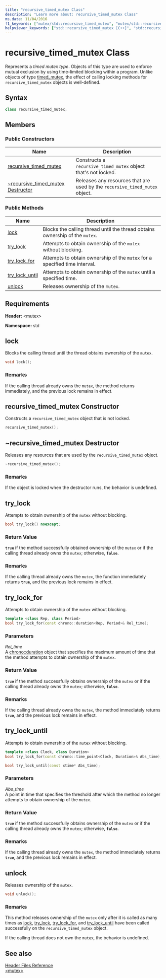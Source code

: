 ```yaml
---
title: "recursive_timed_mutex Class"
description: "Learn more about: recursive_timed_mutex Class"
ms.date: 11/04/2016
f1_keywords: ["mutex/std::recursive_timed_mutex", "mutex/std::recursive_timed_mutex::recursive_timed_mutex", "mutex/std::recursive_timed_mutex::lock", "mutex/std::recursive_timed_mutex::try_lock", "mutex/std::recursive_timed_mutex::try_lock_for", "mutex/std::recursive_timed_mutex::try_lock_until", "mutex/std::recursive_timed_mutex::unlock"]
helpviewer_keywords: ["std::recursive_timed_mutex [C++]", "std::recursive_timed_mutex [C++], recursive_timed_mutex", "std::recursive_timed_mutex [C++], lock", "std::recursive_timed_mutex [C++], try_lock", "std::recursive_timed_mutex [C++], try_lock_for", "std::recursive_timed_mutex [C++], try_lock_until", "std::recursive_timed_mutex [C++], unlock"]
---
```

# recursive_timed_mutex Class

Represents a *timed mutex type*. Objects of this type are used to enforce mutual exclusion by using time-limited blocking within a program. Unlike objects of type [timed_mutex](../standard-library/timed-mutex-class.md), the effect of calling locking methods for `recursive_timed_mutex` objects is well-defined.

## Syntax

```cpp
class recursive_timed_mutex;
```

## Members

### Public Constructors

|Name|Description|
|----------|-----------------|
|[recursive_timed_mutex](#recursive_timed_mutex)|Constructs a `recursive_timed_mutex` object that's not locked.|
|[~recursive_timed_mutex Destructor](#dtorrecursive_timed_mutex_destructor)|Releases any resources that are used by the `recursive_timed_mutex` object.|

### Public Methods

|Name|Description|
|----------|-----------------|
|[lock](#lock)|Blocks the calling thread until the thread obtains ownership of the `mutex`.|
|[try_lock](#try_lock)|Attempts to obtain ownership of the `mutex` without blocking.|
|[try_lock_for](#try_lock_for)|Attempts to obtain ownership of the `mutex` for a specified time interval.|
|[try_lock_until](#try_lock_until)|Attempts to obtain ownership of the `mutex` until a specified time.|
|[unlock](#unlock)|Releases ownership of the `mutex`.|

## Requirements

**Header:** \<mutex>

**Namespace:** std

## <a name="lock"></a> lock

Blocks the calling thread until the thread obtains ownership of the `mutex`.

```cpp
void lock();
```

### Remarks

If the calling thread already owns the `mutex`, the method returns immediately, and the previous lock remains in effect.

## <a name="recursive_timed_mutex"></a> recursive_timed_mutex Constructor

Constructs a `recursive_timed_mutex` object that is not locked.

```cpp
recursive_timed_mutex();
```

## <a name="dtorrecursive_timed_mutex_destructor"></a> ~recursive_timed_mutex Destructor

Releases any resources that are used by the `recursive_timed_mutex` object.

```cpp
~recursive_timed_mutex();
```

### Remarks

If the object is locked when the destructor runs, the behavior is undefined.

## <a name="try_lock"></a> try_lock

Attempts to obtain ownership of the `mutex` without blocking.

```cpp
bool try_lock() noexcept;
```

### Return Value

**`true`** if the method successfully obtained ownership of the `mutex` or if the calling thread already owns the `mutex`; otherwise, **`false`**.

### Remarks

If the calling thread already owns the `mutex`, the function immediately returns **`true`**, and the previous lock remains in effect.

## <a name="try_lock_for"></a> try_lock_for

Attempts to obtain ownership of the `mutex` without blocking.

```cpp
template <class Rep, class Period>
bool try_lock_for(const chrono::duration<Rep, Period>& Rel_time);
```

### Parameters

*Rel_time*\
A [chrono::duration](../standard-library/duration-class.md) object that specifies the maximum amount of time that the method attempts to obtain ownership of the `mutex`.

### Return Value

**`true`** if the method successfully obtains ownership of the `mutex` or if the calling thread already owns the `mutex`; otherwise, **`false`**.

### Remarks

If the calling thread already owns the `mutex`, the method immediately returns **`true`**, and the previous lock remains in effect.

## <a name="try_lock_until"></a> try_lock_until

Attempts to obtain ownership of the `mutex` without blocking.

```cpp
template <class Clock, class Duration>
bool try_lock_for(const chrono::time_point<Clock, Duration>& Abs_time);

bool try_lock_until(const xtime* Abs_time);
```

### Parameters

*Abs_time*\
A point in time that specifies the threshold after which the method no longer attempts to obtain ownership of the `mutex`.

### Return Value

**`true`** if the method successfully obtains ownership of the `mutex` or if the calling thread already owns the `mutex`; otherwise, **`false`**.

### Remarks

If the calling thread already owns the `mutex`, the method immediately returns **`true`**, and the previous lock remains in effect.

## <a name="unlock"></a> unlock

Releases ownership of the `mutex`.

```cpp
void unlock();
```

### Remarks

This method releases ownership of the `mutex` only after it is called as many times as [lock](#lock), [try_lock](#try_lock), [try_lock_for](#try_lock_for), and [try_lock_until](#try_lock_until) have been called successfully on the `recursive_timed_mutex` object.

If the calling thread does not own the `mutex`, the behavior is undefined.

## See also

[Header Files Reference](../standard-library/cpp-standard-library-header-files.md)\
[\<mutex>](../standard-library/mutex.md)
